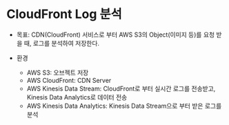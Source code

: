 # CloudFront Log 분석

- 목표: CDN(CloudFront) 서비스로 부터 AWS S3의 Object(이미지 등)를 요청 받을 때, 로그를 분석하여 저장한다.

- 환경
  - AWS S3: 오브젝트 저장
  - AWS CloudFront: CDN Server
  - AWS Kinesis Data Stream: CloudFront로 부터 실시간 로그를 전송받고, Kinesis Data Analytics로 데이터 전송
  - AWS Kinesis Data Analytics: Kinesis Data Stream으로 부터 받은 로그를 분석